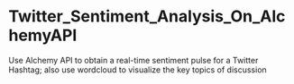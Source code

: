 # Twitter_Sentiment_Analysis_On_AlchemyAPI
Use Alchemy API to obtain a real-time sentiment pulse for a Twitter Hashtag; also use wordcloud to visualize the key topics of discussion
